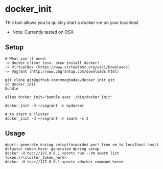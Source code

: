 docker_init
==================================
This tool allows you to quickly start a docker vm on your localhost
* Note: Currently tested on OSX


## Setup

```
# What you'll need:
-> docker client (osx: brew install docker)
-> VirtualBox (https://www.virtualbox.org/wiki/Downloads)
-> Vagrant (http://www.vagrantup.com/downloads.html)

git clone git@github.com:mmoghadas/docker_init.git
cd docker_init
bundle

alias docker_init="bundle exec ./bin/docker_init"

docker_init -d ~/vagrant -n mydocker

# to start a cluster
docker_init -d ~/vagrant -n swarm -c 2
```


## Usage
```
#port: generate during setup(forwarded port from vm to localhost host)
#cluster_token_here: generated during setup
docker -H tcp://127.0.0.1:<port> run --rm swarm list token://<cluster_token_here>
docker -H tcp://127.0.0.1:<port> <docker_command_here>
```
